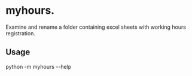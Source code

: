 # myhours.

Examine and rename a folder containing excel sheets with working hours registration.

## Usage

python -m myhours --help
